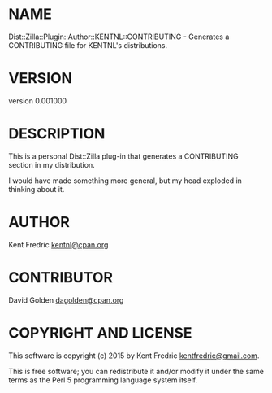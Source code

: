# NAME

Dist::Zilla::Plugin::Author::KENTNL::CONTRIBUTING - Generates a CONTRIBUTING file for KENTNL's distributions.

# VERSION

version 0.001000

# DESCRIPTION

This is a personal Dist::Zilla plug-in that generates a CONTRIBUTING
section in my distribution.

I would have made something more general, but my head exploded in thinking about it.

# AUTHOR

Kent Fredric <kentnl@cpan.org>

# CONTRIBUTOR

David Golden <dagolden@cpan.org>

# COPYRIGHT AND LICENSE

This software is copyright (c) 2015 by Kent Fredric <kentfredric@gmail.com>.

This is free software; you can redistribute it and/or modify it under
the same terms as the Perl 5 programming language system itself.
